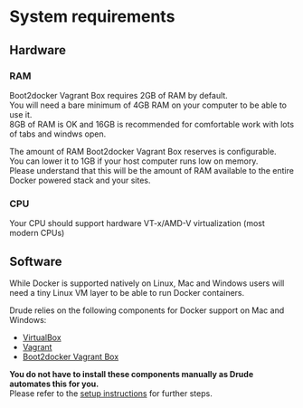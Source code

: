 # System requirements

## Hardware

### RAM

Boot2docker Vagrant Box requires 2GB of RAM by default.  
You will need a bare minimum of 4GB RAM on your computer to be able to use it.  
8GB of RAM is OK and 16GB is recommended for comfortable work with lots of tabs and windws open.

The amount of RAM Boot2docker Vagrant Box reserves is configurable.  
You can lower it to 1GB if your host computer runs low on memory.  
Please understand that this will be the amount of RAM available to the entire Docker powered stack and your sites.

### CPU

Your CPU should support hardware VT-x/AMD-V virtualization (most modern CPUs)

## Software

While Docker is supported natively on Linux, Mac and Windows users will need a tiny Linux VM layer to be able to run Docker containers.

Drude relies on the following components for Docker support on Mac and Windows:

- [VirtualBox](https://www.virtualbox.org)
- [Vagrant](https://www.vagrantup.com)
- [Boot2docker Vagrant Box](https://github.com/blinkreaction/boot2docker-vagrant)

**You do not have to install these components manually as Drude automates this for you.**  
Please refer to the [setup instructions](/README.md#setup) for further steps.
